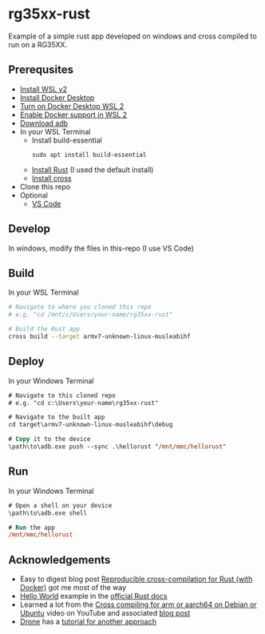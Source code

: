 # rg35xx-rust

Example of a simple rust app developed on windows and cross compiled to run on a RG35XX.

## Prerequsites

- [Install WSL v2](https://learn.microsoft.com/en-us/windows/wsl/install)
- [Install Docker Desktop](https://docs.docker.com/desktop/install/windows-install/)
- [Turn on Docker Desktop WSL 2](https://docs.docker.com/desktop/windows/wsl/#turn-on-docker-desktop-wsl-2)
- [Enable Docker support in WSL 2](https://docs.docker.com/desktop/windows/wsl/#enabling-docker-support-in-wsl-2-distros)
- [Download adb](https://developer.android.com/tools/releases/platform-tools)
- In your WSL Terminal
  - Install build-essential
    ```
    sudo apt install build-essential
    ```
  - [Install Rust](https://www.rust-lang.org/tools/install) (I used the default install)
  - [Install cross](https://github.com/cross-rs/cross)
- Clone this repo
- Optional 
  - [VS Code](https://code.visualstudio.com/download)

## Develop

In windows, modify the files in this-repo (I use VS Code)

## Build

In your WSL Terminal

```bash
# Navigate to where you cloned this repo
# e.g. "cd /mnt/c/Users/your-name/rg35xx-rust"

# Build the Rust app
cross build --target armv7-unknown-linux-musleabihf
```

## Deploy

In your Windows Terminal

```ps
# Navigate to this cloned repo
# e.g. "cd c:\Users\your-name\rg35xx-rust"

# Navigate to the built app
cd target\armv7-unknown-linux-musleabihf\debug

# Copy it to the device
\path\to\adb.exe push --sync .\hellorust "/mnt/mmc/hellorust"
```

## Run

In your Windows Terminal
```ps
# Open a shell on your device
\path\to\adb.exe shell

# Run the app
/mnt/mmc/hellorust
```

## Acknowledgements

- Easy to digest blog post [Reproducible cross-compilation for Rust (with Docker)](https://kerkour.com/rust-reproducible-cross-compilation-with-docker) got me most of the way
- [Hello World](https://doc.rust-lang.org/rust-by-example/hello.html) example in the [official Rust docs](https://www.rust-lang.org/learn)
- Learned a lot from the [Cross compiling for arm or aarch64 on Debian or Ubuntu](https://www.youtube.com/watch?v=SoGsKI_nrYU) video on YouTube and associated [blog post](https://jensd.be/1126/linux/cross-compiling-for-arm-or-aarch64-on-debian-or-ubuntu)
- [Drone](https://www.drone.io/) has a [tutorial for another approach](https://github.com/drone/tutorials/blob/master/content/rust/docker/rust-docker-arm64.md)
